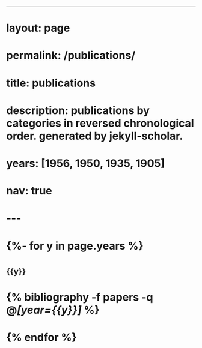---
# layout: page
# permalink: /publications/
# title: publications
# description: publications by categories in reversed chronological order. generated by jekyll-scholar.
# years: [1956, 1950, 1935, 1905]
# nav: true
# ---
# <!-- _pages/publications.md -->
# <div class="publications">

# {%- for y in page.years %}
#   <h2 class="year">{{y}}</h2>
#   {% bibliography -f papers -q @*[year={{y}}]* %}
# {% endfor %}

# </div>
